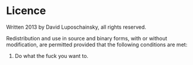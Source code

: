 Licence
=======

Written 2013 by David Luposchainsky, all rights reserved.

Redistribution and use in source and binary forms, with or without
modification, are permitted provided that the following conditions are met:

  1. Do what the fuck you want to.